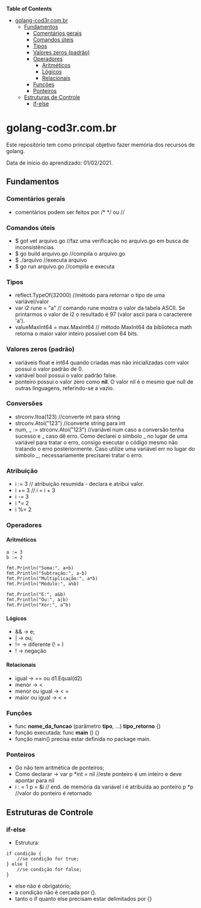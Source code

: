 <!-- START doctoc generated TOC please keep comment here to allow auto update -->
<!-- DON'T EDIT THIS SECTION, INSTEAD RE-RUN doctoc TO UPDATE -->
**Table of Contents** 

- [golang-cod3r.com.br](#golang-cod3rcombr)
  - [Fundamentos](#fundamentos)
    - [Comentários gerais](#coment%C3%A1rios-gerais)
    - [Comandos úteis](#comandos-%C3%BAteis)
    - [Tipos](#tipos)
    - [Valores zeros (padrão)](#valores-zeros-padr%C3%A3o)
    - [Operadores](#operadores)
      - [Aritméticos](#aritm%C3%A9ticos)
      - [Lógicos](#l%C3%B3gicos)
      - [Relacionais](#relacionais)
    - [Funções](#fun%C3%A7%C3%B5es)
    - [Ponteiros](#ponteiros)
  - [Estruturas de Controle](#estruturas-de-controle)
    - [if-else](#if-else)

<!-- END doctoc generated TOC please keep comment here to allow auto update -->

# golang-cod3r.com.br

Este repositório tem como principal objetivo fazer memória dos recursos de golang.

Data de início do aprendizado: 01/02/2021.

## Fundamentos

### Comentários gerais
  - comentários podem ser feitos por /* */ ou //

### Comandos úteis
  - $ got vet arquivo.go //faz uma verificação no arquivo.go em busca de inconsistências
  - $ go build arquivo.go //compila o arquivo.go
  - $ ./arquivo //executa arquivo
  - $ go run arquivo.go //compila e executa 
 
### Tipos
  - reflect.TypeOf(32000) //método para retornar o tipo de uma variável/valor
  - var i2 rune = "a" // comando rune mostra o valor da tabela ASCII. Se printarmos o valor de i2 o resultado é 97 (valor ascii para o caracterere 'a').
  - valueMaxInt64 = max.MaxInt64 // método MaxInt64 da biblioteca math retorna o maior valor inteiro possível com 64 bits.
  
### Valores zeros (padrão)
  - variáveis float e int64 quando criadas mas não inicializadas com valor possui o valor padrão de 0.
  - variável bool possui o valor padrão false.
  - ponteiro possui o valor zero como **nil**. O valor nil é o mesmo que null de outras linguagens, referindo-se a vazio.
  
 ### Conversões
  - strconv.Itoa(123) //converte  int para string
  - strconv.Atoi("123") //converte string para int
  - num, _ := strconv.Atoi("123") //variável num caso a conversão tenha sucesso e _ caso dê erro. Como declarei o símbolo _ no lugar de uma variável para tratar o erro, consigo executar o código mesmo não tratando o erro posteriormente. Caso utilize uma variável err no lugar do símbolo *_*, necessariamente precisarei tratar o erro.

 ### Atribuição
  - i := 3 // atribuição resumida - declara e atribui valor.
  - i += 3 // i = i + 3 
  - i -= 3
  - i *= 2
  - i %= 2

### Operadores 

#### Aritméticos

	a := 3
	b := 2

	fmt.Println("Soma:", a+b)
	fmt.Println("Subtração:", a-b)
	fmt.Println("Multiplicação:", a*b)
	fmt.Println("Módulo:", a%b)

	fmt.Println("E:", a&b)
	fmt.Println("Ou:", a|b)
	fmt.Println("Xor:", a^b)

#### Lógicos
 - && -> e;
 - | -> ou;
 - != -> diferente (! = )
 - ! -> negação

#### Relacionais
 - igual -> == ou d1.Equal(d2)
 - menor -> <
 - menor ou igual ->  < =
 -  maior ou igual -> < =

### Funções
  - func **nome_da_funcao** (parâmetro **tipo**, ...) **tipo_retorno** {}
  - função executada: func **main** () {}
  - função main() precisa estar definida no package main.


 ### Ponteiros 
  - Go não tem aritmética de ponteiros;
  - Como declarar -> var p *int = nil //este ponteiro é um inteiro e deve apontar para nil
  - i : = 1
    p = &i // end. de memória da variável i é atribuída ao ponteiro p
    *p //valor do ponteiro é retornado
    

## Estruturas de Controle

### if-else
   - Estrutura:

    if condição {
        //se condição for true;
    } else {
        //se condição for false;
    }

   - else não é obrigatório;
   - a condição não é cercada por ().
   - tanto o if quanto else precisam estar delimitados por {}